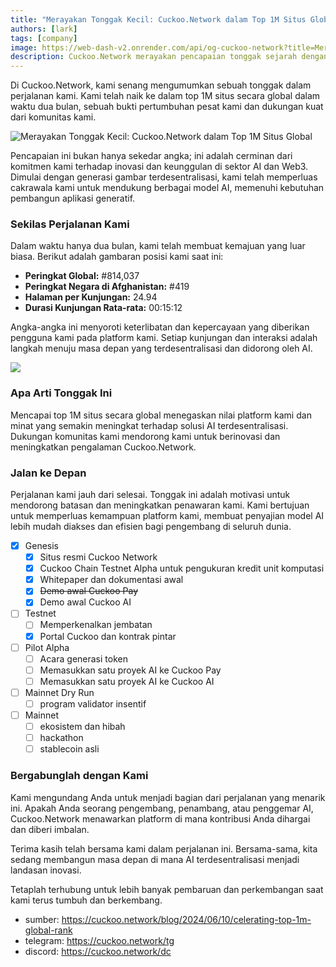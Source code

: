 ```yaml
---
title: "Merayakan Tonggak Kecil: Cuckoo.Network dalam Top 1M Situs Global"
authors: [lark]
tags: [company]
image: https://web-dash-v2.onrender.com/api/og-cuckoo-network?title=Merayakan%20Tonggak%20Kecil%3A%20Cuckoo.Network%20dalam%20Top%201M%20Situs%20Global
description: Cuckoo.Network merayakan pencapaian tonggak sejarah dengan mencapai top 1M situs secara global, menunjukkan pertumbuhan pesat dan dampaknya di ruang AI dan Web3.
---
```


Di Cuckoo.Network, kami senang mengumumkan sebuah tonggak dalam perjalanan kami. Kami telah naik ke dalam top 1M situs secara global dalam waktu dua bulan, sebuah bukti pertumbuhan pesat kami dan dukungan kuat dari komunitas kami.

![Merayakan Tonggak Kecil: Cuckoo.Network dalam Top 1M Situs Global](https://cuckoo-network.b-cdn.net/cuckoo-network-top-1m-sites.webp "Merayakan Tonggak Kecil: Cuckoo.Network dalam Top 1M Situs Global")

Pencapaian ini bukan hanya sekedar angka; ini adalah cerminan dari komitmen kami terhadap inovasi dan keunggulan di sektor AI dan Web3. Dimulai dengan generasi gambar terdesentralisasi, kami telah memperluas cakrawala kami untuk mendukung berbagai model AI, memenuhi kebutuhan pembangun aplikasi generatif.

### Sekilas Perjalanan Kami

Dalam waktu hanya dua bulan, kami telah membuat kemajuan yang luar biasa. Berikut adalah gambaran posisi kami saat ini:

- **Peringkat Global:** #814,037
- **Peringkat Negara di Afghanistan:** #419
- **Halaman per Kunjungan:** 24.94
- **Durasi Kunjungan Rata-rata:** 00:15:12

Angka-angka ini menyoroti keterlibatan dan kepercayaan yang diberikan pengguna kami pada platform kami. Setiap kunjungan dan interaksi adalah langkah menuju masa depan yang terdesentralisasi dan didorong oleh AI.

[![](https://cuckoo-network.b-cdn.net/cuckoo-global-rank.webp)](https://www.similarweb.com/website/cuckoo.network/)

### Apa Arti Tonggak Ini

Mencapai top 1M situs secara global menegaskan nilai platform kami dan minat yang semakin meningkat terhadap solusi AI terdesentralisasi. Dukungan komunitas kami mendorong kami untuk berinovasi dan meningkatkan pengalaman Cuckoo.Network.

### Jalan ke Depan

Perjalanan kami jauh dari selesai. Tonggak ini adalah motivasi untuk mendorong batasan dan meningkatkan penawaran kami. Kami bertujuan untuk memperluas kemampuan platform kami, membuat penyajian model AI lebih mudah diakses dan efisien bagi pengembang di seluruh dunia.

- [x] Genesis
  - [x] Situs resmi Cuckoo Network
  - [x] Cuckoo Chain Testnet Alpha untuk pengukuran kredit unit komputasi
  - [x] Whitepaper dan dokumentasi awal
  - [x] ~~Demo awal Cuckoo Pay~~
  - [x] Demo awal Cuckoo AI
- [ ] Testnet
  - [ ] Memperkenalkan jembatan
  - [x] Portal Cuckoo dan kontrak pintar
- [ ] Pilot Alpha
  - [ ] Acara generasi token
  - [ ] Memasukkan satu proyek AI ke Cuckoo Pay
  - [ ] Memasukkan satu proyek AI ke Cuckoo AI
- [ ] Mainnet Dry Run
  - [ ] program validator insentif
- [ ] Mainnet
  - [ ] ekosistem dan hibah
  - [ ] hackathon
  - [ ] stablecoin asli

### Bergabunglah dengan Kami

Kami mengundang Anda untuk menjadi bagian dari perjalanan yang menarik ini. Apakah Anda seorang pengembang, penambang, atau penggemar AI, Cuckoo.Network menawarkan platform di mana kontribusi Anda dihargai dan diberi imbalan.

Terima kasih telah bersama kami dalam perjalanan ini. Bersama-sama, kita sedang membangun masa depan di mana AI terdesentralisasi menjadi landasan inovasi.

Tetaplah terhubung untuk lebih banyak pembaruan dan perkembangan saat kami terus tumbuh dan berkembang.

- sumber: https://cuckoo.network/blog/2024/06/10/celerating-top-1m-global-rank
- telegram: https://cuckoo.network/tg
- discord: https://cuckoo.network/dc